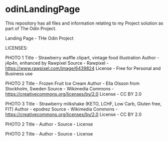# odinLandingPage
This repository has all files and information relating to my Project solution  as part of The Odin Project.

Landing Page - THe Odin Project

LICENSES:

PHOTO 1
Title - Strawberry waffle clipart, vintage food illustration
Author - j4p4n, enhanced by Rawpixel
Source - Rawpixel - https://www.rawpixel.com/image/6439824
License - Free for Personal and Business use


PHOTO 2
Title - Frozen Fruit Ice Cream
Author  - Ella Olsson from Stockholm, Sweden
Source - Wikimedia Commons - https://creativecommons.org/licenses/by/2.0
License - CC BY 2.0


PHOTO 3
Title - Strawberry milkshake (KETO, LCHF, Low Carb, Gluten free, FIT)
Author  - epodrez
Source - Wikimedia Commons - https://creativecommons.org/licenses/by/2.0
License - CC BY 2.0



PHOTO 2
Title -
Author  - 
Source - 
License


PHOTO 2
Title -
Author  - 
Source - 
License
